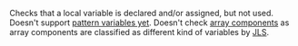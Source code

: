 Checks that a local variable is declared and/or assigned, but not used.
Doesn't support [pattern variables
yet](https://docs.oracle.com/javase/specs/jls/se17/html/jls-14.html#jls-14.30).
Doesn't check [array
components](https://docs.oracle.com/javase/specs/jls/se17/html/jls-4.html#jls-4.12.3)
as array components are classified as different kind of variables by
[JLS](https://docs.oracle.com/javase/specs/jls/se17/html/index.html).

